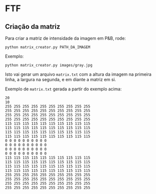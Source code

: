 # FTF

## Criação da matriz

Para criar a matriz de intensidade da imagem em P&B, rode:

```
python matrix_creator.py PATH_DA_IMAGEM
```

Exemplo:
```
python matrix_creator.py images/gray.jpg
```

Isto vai gerar um arquivo `matrix.txt` com a altura da imagem na primeira linha, a largura na segunda, e em diante a matriz em si.

Exemplo de `matrix.txt` gerada a partir do exemplo acima:

```
20
10
255 255 255 255 255 255 255 255 255 255
255 255 255 255 255 255 255 255 255 255
255 255 255 255 255 255 255 255 255 255
255 255 255 255 255 255 255 255 255 255
115 115 115 115 115 115 115 115 115 115
115 115 115 115 115 115 115 115 115 115
115 115 115 115 115 115 115 115 115 115
115 115 115 115 115 115 115 115 115 115
0 0 0 0 0 0 0 0 0 0
0 0 0 0 0 0 0 0 0 0
0 0 0 0 0 0 0 0 0 0
0 0 0 0 0 0 0 0 0 0
115 115 115 115 115 115 115 115 115 115
115 115 115 115 115 115 115 115 115 115
115 115 115 115 115 115 115 115 115 115
115 115 115 115 115 115 115 115 115 115
255 255 255 255 255 255 255 255 255 255
255 255 255 255 255 255 255 255 255 255
255 255 255 255 255 255 255 255 255 255
255 255 255 255 255 255 255 255 255 255
```

